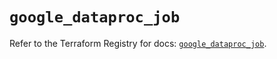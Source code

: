 # `google_dataproc_job`

Refer to the Terraform Registry for docs: [`google_dataproc_job`](https://registry.terraform.io/providers/hashicorp/google/6.15.0/docs/resources/dataproc_job).
